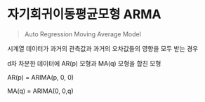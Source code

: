 # 자기회귀이동평균모형 ARMA

> Auto Regression Moving Average Model 



시계열 데이터가 과거의 관측값과 과거의 오차값들의 영향을 모두 받는 경우

d차 차분한 데이터에 AR(p) 모형과 MA(q) 모형을 합친 모형



AR(p) = ARIMA(p, 0, 0)

MA(q) = ARIMA(0, 0,q)

